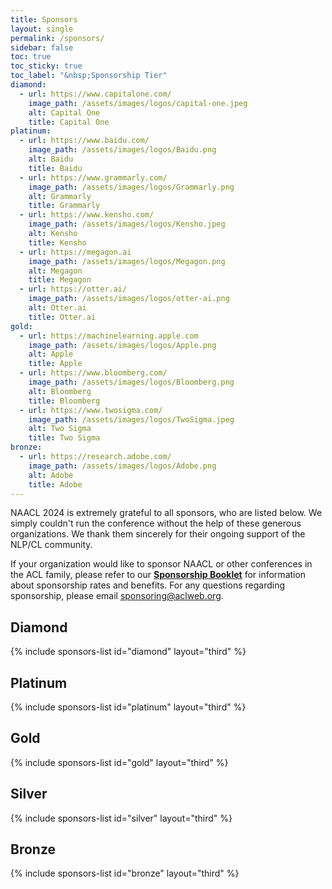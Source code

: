 ```yaml
---
title: Sponsors
layout: single
permalink: /sponsors/
sidebar: false
toc: true
toc_sticky: true
toc_label: "&nbsp;Sponsorship Tier"
diamond:
  - url: https://www.capitalone.com/
    image_path: /assets/images/logos/capital-one.jpeg
    alt: Capital One
    title: Capital One
platinum:
  - url: https://www.baidu.com/
    image_path: /assets/images/logos/Baidu.png
    alt: Baidu
    title: Baidu
  - url: https://www.grammarly.com/
    image_path: /assets/images/logos/Grammarly.png
    alt: Grammarly
    title: Grammarly
  - url: https://www.kensho.com/
    image_path: /assets/images/logos/Kensho.jpeg
    alt: Kensho
    title: Kensho
  - url: https://megagon.ai
    image_path: /assets/images/logos/Megagon.png
    alt: Megagon
    title: Megagon
  - url: https://otter.ai/
    image_path: /assets/images/logos/otter-ai.png
    alt: Otter.ai
    title: Otter.ai
gold:
  - url: https://machinelearning.apple.com
    image_path: /assets/images/logos/Apple.png
    alt: Apple
    title: Apple
  - url: https://www.bloomberg.com/
    image_path: /assets/images/logos/Bloomberg.png
    alt: Bloomberg
    title: Bloomberg
  - url: https://www.twosigma.com/
    image_path: /assets/images/logos/TwoSigma.jpeg
    alt: Two Sigma
    title: Two Sigma
bronze:
  - url: https://research.adobe.com/
    image_path: /assets/images/logos/Adobe.png
    alt: Adobe
    title: Adobe
---
```


NAACL 2024 is extremely grateful to all sponsors, who are listed below. 
We simply couldn't run the conference without the help of these generous organizations. 
We thank them sincerely for their ongoing support of the NLP/CL community.

If your organization would like to sponsor NAACL or other conferences in the ACL family, 
please refer to our [**Sponsorship Booklet**](/downloads/Sponsorship-2024-booklet.pdf) 
for information about sponsorship rates and benefits. 
For any questions regarding sponsorship, please email [sponsoring@aclweb.org](mailto:sponsoring@aclweb.org ). 

<style>
.sponsors-list { justify-content: flex-start; }
.sponsors-list > a {
  display: flex;
  flex-direction: row;
  justify-content: center;
  background-color: #fff;
  border: 1px solid #d3d3d3;
  border-radius: 5px;
  align-items: center;
  margin: 0.2em;
  padding: 0.5em;
  text-align: center;
}
.sponsors-list a { text-decoration: none; }
.sponsors-list > a > .dummy-padding { margin-top: 100%; }
.sponsors-list > a > img { margin: 0; }
.sponsors-list > a:hover { box-shadow: 0 0 10px #00000044; }
.sponsors-list > a:hover > img { box-shadow: none !important; }
</style>

## Diamond

{% include sponsors-list id="diamond" layout="third" %}

## Platinum

{% include sponsors-list id="platinum" layout="third" %}

## Gold

{% include sponsors-list id="gold" layout="third" %}

## Silver

{% include sponsors-list id="silver" layout="third" %}

## Bronze

{% include sponsors-list id="bronze" layout="third" %}

